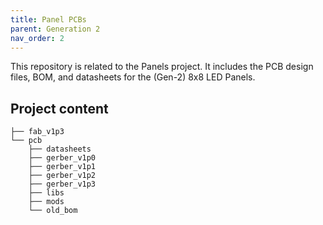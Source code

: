 ```yaml
---
title: Panel PCBs
parent: Generation 2
nav_order: 2
---
```



This repository is related to the Panels project.  It includes the PCB design files, BOM, and datasheets for the (Gen-2) 8x8 LED Panels.

## Project content

```
├── fab_v1p3
└── pcb
    ├── datasheets
    ├── gerber_v1p0
    ├── gerber_v1p1
    ├── gerber_v1p2
    ├── gerber_v1p3
    ├── libs
    ├── mods
    └── old_bom
```